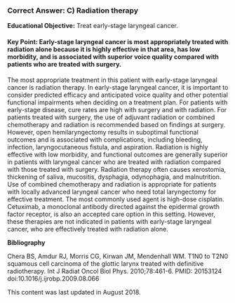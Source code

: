 
### Correct Answer: C) Radiation therapy 

**Educational Objective:** Treat early-stage laryngeal cancer.

#### **Key Point:** Early-stage laryngeal cancer is most appropriately treated with radiation alone because it is highly effective in that area, has low morbidity, and is associated with superior voice quality compared with patients who are treated with surgery.

The most appropriate treatment in this patient with early-stage laryngeal cancer is radiation therapy. In early-stage laryngeal cancer, it is important to consider predicted efficacy and anticipated voice quality and other potential functional impairments when deciding on a treatment plan. For patients with early-stage disease, cure rates are high with surgery and with radiation. For patients treated with surgery, the use of adjuvant radiation or combined chemotherapy and radiation is recommended based on findings at surgery. However, open hemilaryngectomy results in suboptimal functional outcomes and is associated with complications, including bleeding, infection, laryngocutaneous fistula, and aspiration. Radiation is highly effective with low morbidity, and functional outcomes are generally superior in patients with laryngeal cancer who are treated with radiation compared with those treated with surgery. Radiation therapy often causes xerostomia, thickening of saliva, mucositis, dysphagia, odynophagia, and malnutrition.
Use of combined chemotherapy and radiation is appropriate for patients with locally advanced laryngeal cancer who need total laryngectomy for effective treatment. The most commonly used agent is high-dose cisplatin. Cetuximab, a monoclonal antibody directed against the epidermal growth factor receptor, is also an accepted care option in this setting. However, these therapies are not indicated in patients with early-stage laryngeal cancer, who are effectively treated with radiation alone.

**Bibliography**

Chera BS, Amdur RJ, Morris CG, Kirwan JM, Mendenhall WM. T1N0 to T2N0 squamous cell carcinoma of the glottic larynx treated with definitive radiotherapy. Int J Radiat Oncol Biol Phys. 2010;78:461-6. PMID: 20153124 doi:10.1016/j.ijrobp.2009.08.066

This content was last updated in August 2018.
